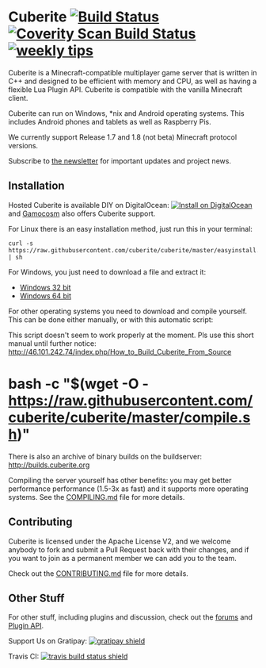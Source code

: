 Cuberite [![Build Status](http://img.shields.io/travis/cuberite/cuberite/master.svg?style=flat)](https://travis-ci.org/cuberite/cuberite) [![Coverity Scan Build Status](https://img.shields.io/coverity/scan/1930.svg)](https://scan.coverity.com/projects/1930) [![weekly tips](http://img.shields.io/gratipay/cuberite.svg?style=flat)](http://gratipay.com/cuberite)
========

Cuberite is a Minecraft-compatible multiplayer game server that is written in C++ and designed to be efficient with memory and CPU, as well as having a flexible Lua Plugin API. Cuberite is compatible with the vanilla Minecraft client.

Cuberite can run on Windows, *nix and Android operating systems. This includes Android phones and tablets as well as Raspberry Pis. 

We currently support Release 1.7 and 1.8 (not beta) Minecraft protocol versions.

Subscribe to [the newsletter](http://newsletter.cuberite.org/subscribe.htm) for important updates and project news.

Installation
------------
Hosted Cuberite is available DIY on DigitalOcean: [![Install on DigitalOcean](http://doinstall.bearbin.net/button.svg)](http://doinstall.bearbin.net/install?url=https://github.com/cuberite/cuberite) and [Gamocosm](https://gamocosm.com) also offers Cuberite support.

For Linux there is an easy installation method, just run this in your terminal:

    curl -s https://raw.githubusercontent.com/cuberite/cuberite/master/easyinstall.sh | sh

For Windows, you just need to download a file and extract it:

 - [Windows 32 bit](http://builds.cuberite.org/job/Cuberite%20Windows%20x86%20Master/lastSuccessfulBuild/artifact/Install/Cuberite.zip)
 - [Windows 64 bit](http://builds.cuberite.org/job/Cuberite%20Windows%20x64%20Master/lastSuccessfulBuild/artifact/Install/Cuberite.zip)

For other operating systems you need to download and compile yourself. This can be done either manually, or with this automatic script:

This script doesn't seem to work properly at the moment. 
Pls use this short manual until further notice: http://46.101.242.74/index.php/How_to_Build_Cuberite_From_Source
#    bash -c "$(wget -O - https://raw.githubusercontent.com/cuberite/cuberite/master/compile.sh)"

There is also an archive of binary builds on the buildserver: http://builds.cuberite.org

Compiling the server yourself has other benefits: you may get better performance performance (1.5-3x as fast) and it supports more operating systems. See the [COMPILING.md](https://github.com/cuberite/cuberite/blob/master/COMPILING.md) file for more details.

Contributing
------------

Cuberite is licensed under the Apache License V2, and we welcome anybody to fork and submit a Pull Request back with their changes, and if you want to join as a permanent member we can add you to the team.

Check out the [CONTRIBUTING.md](https://github.com/cuberite/cuberite/blob/master/CONTRIBUTING.md) file for more details.

Other Stuff
-----------

For other stuff, including plugins and discussion, check out the [forums](http://forum.mc-server.org) and [Plugin API](http://api-docs.cuberite.org).

Support Us on Gratipay: [![gratipay shield](http://img.shields.io/gratipay/cuberite.svg)](https://www.gratipay.com/cuberite)

Travis CI: [![travis build status shield](http://img.shields.io/travis/cuberite/cuberite.svg)](https://travis-ci.org/cuberite/cuberite)

